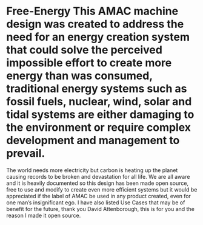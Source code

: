 # Free-Energy This AMAC machine design was created to address the need for an energy creation system that could solve the perceived impossible effort to create more energy than was consumed, traditional energy systems such as fossil fuels, nuclear, wind, solar and tidal systems are either damaging to the environment or require complex development and management to prevail.
The world needs more electricity but carbon is heating up the planet causing records to be broken and devastation for all life.
We are all aware and it is heavily documented so this design has been made open source, free to use and modify to create even more efficient systems but it would be appreciated if the label of AMAC be used in any product created, even for one man’s insignificant ego.
I have also listed Use Cases that may be of benefit for the future, thank you David Attenborough, this is for you and the reason I made it open source.

